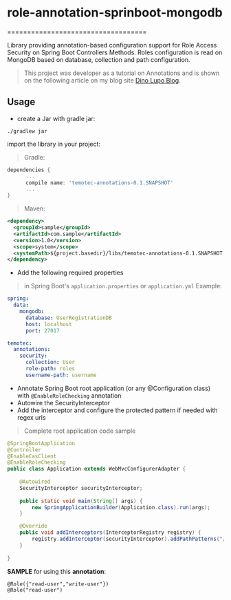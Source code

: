 # role-annotation-sprinboot-mongodb
===================================

Library providing annotation-based configuration support for Role Access Security on Spring Boot Controllers Methods.
Roles configuration is read on MongoDB based on database, collection and path configuration.

> This project was developer as a tutorial on Annotations and is shown on the following article on my blog site [Dino Lupo Blog](http://dinolupo.github.io).

## Usage

* create a Jar with gradle jar:

```./gradlew jar```

import the library in your project:

> Gradle:

  ```Groovy
  dependencies {
        ...
  		compile name: 'temotec-annotations-0.1.SNAPSHOT'
        ...
  }
  ```
> Maven:

  ```xml
  <dependency>
    <groupId>sample</groupId>
    <artifactId>com.sample</artifactId>
    <version>1.0</version>
    <scope>system</scope>
    <systemPath>${project.basedir}/libs/temotec-annotations-0.1.SNAPSHOT.jar</systemPath>
  </dependency>
  ```
  

* Add the following required properties

> in Spring Boot's `application.properties` or `application.yml` Example:

```yml
spring:
  data:
    mongodb:
      database: UserRegistrationDB
      host: localhost
      port: 27017

temotec:
  annotations:
    security:
      collection: User
      role-path: roles
      username-path: username
```

* Annotate Spring Boot root application (or any @Configuration class) with `@EnableRoleChecking` annotation
* Autowire the SecurityInterceptor
* Add the interceptor and configure the protected pattern if needed with regex urls

> Complete root application code sample

```java
@SpringBootApplication
@Controller
@EnableCasClient
@EnableRoleChecking
public class Application extends WebMvcConfigurerAdapter {
		
	@Autowired
	SecurityInterceptor securityInterceptor;
	
	public static void main(String[] args) {
		new SpringApplicationBuilder(Application.class).run(args);
	}

	@Override
	public void addInterceptors(InterceptorRegistry registry) {
	    registry.addInterceptor(securityInterceptor).addPathPatterns("/protected/*");
	}
		
}
```

**SAMPLE** for using this **annotation**:

	@Role({"read-user","write-user"})
    @Role("read-user")
